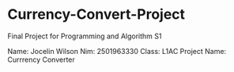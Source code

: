 # Currency-Convert-Project
Final Project for Programming and Algorithm S1<br />

Name: Jocelin Wilson
Nim: 2501963330
Class: L1AC
Project Name: Currrency Converter
